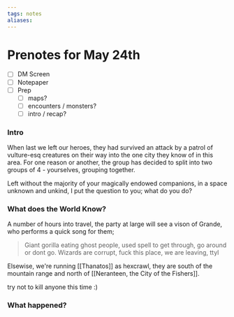 ```yaml
---
tags: notes
aliases:
---
```


# Prenotes for May 24th
- [ ] DM Screen
- [ ] Notepaper
- [ ] Prep
	- [ ] maps?
	- [ ] encounters / monsters?
	- [ ] intro / recap?

### Intro

When last we left our heroes, they had survived an attack by a patrol of vulture-esq creatures on their way into the one city they know of in this area. For one reason or another, the group has decided to split into two groups of 4 - yourselves, grouping together.

Left without the majority of your magically endowed companions, in a space unknown and unkind, I put the question to you; what do you do?

### What does the World Know?

A number of hours into travel, the party at large will see a vison of Grande, who performs a quick song for them;

> Giant gorilla eating ghost people, used spell to get through, go around or dont go. Wizards are corrupt, fuck this place, we are leaving, ttyl

Elsewise, we're running [[Thanatos]] as hexcrawl, they are south of the mountain range and north of [[Neranteen, the City of the Fishers]].

try not to kill anyone this time :)

### What happened?
